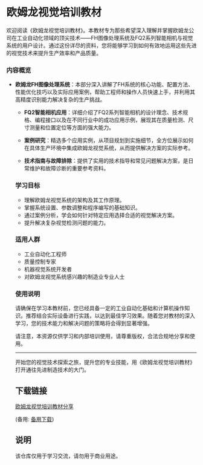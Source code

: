 # 欧姆龙视觉培训教材

欢迎阅读《欧姆龙视觉培训教材》。本教材专为那些希望深入理解并掌握欧姆龙公司在工业自动化领域的顶尖技术——FH图像处理系统及FQ2系列智能相机与视觉系统的用户设计。通过这份详尽的资料，您将能够学习到如何有效地运用这些先进的视觉技术来提升生产效率和产品质量。

### 内容概览

- **欧姆龙FH图像处理系统**：本部分深入讲解了FH系统的核心功能、配置方法、性能优化技巧以及实际应用案例，帮助工程师和操作人员快速上手，并利用其高精度识别能力解决复杂的生产挑战。

  - **FQ2智能相机应用**：详细介绍了FQ2系列智能相机的设计理念、技术规格、编程接口以及在不同行业中的成功应用示例，展现其在质量检测、尺寸测量和位置定位等方面的强大能力。

  - **案例研究**：精选多个应用实例，从项目规划到实施细节，全方位展示如何在具体生产环境中集成欧姆龙视觉系统，从而提供解决方案的实际参考。

  - **技术指南与故障排除**：提供了实用的技术指导和常见问题解决方案，是日常维护和故障诊断的重要参考资料。

  ### 学习目标

  - 理解欧姆龙视觉系统的架构及其工作原理。
  - 掌握系统设置、参数调整和程序编写的基础知识。
  - 通过案例分析，学会如何针对特定应用选择合适的视觉解决方案。
  - 提升解决复杂视觉检测问题的能力。

  ### 适用人群

  - 工业自动化工程师
  - 质量控制专家
  - 机器视觉系统开发者
  - 对欧姆龙视觉系统感兴趣的制造业专业人士

  ### 使用说明

  请确保在学习本教材前，您已经具备一定的工业自动化基础和计算机操作知识。推荐结合实际设备进行实践，以达到最佳学习效果。随着您对教材的深入学习，您的技术能力和解决问题的策略将会得到显著增强。

  请注意，本资源仅供学习和内部培训使用，请尊重版权，合法合规地分享和使用。

  ---

  开始您的视觉技术探索之旅，提升您的专业技能，用《欧姆龙视觉培训教材》打开通往先进制造技术的大门。

  ## 下载链接
  [欧姆龙视觉培训教材分享](https://pan.quark.cn/s/bc0359bcd609) 

  (备用: [备用下载](https://pan.baidu.com/s/1Zgu_ZQHBYUV2yCxzvGi7Tg?pwd=1234))

  ## 说明

  该仓库仅用于学习交流，请勿用于商业用途。
